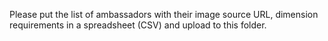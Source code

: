 Please put the list of ambassadors with their image source URL, dimension requirements in a spreadsheet (CSV) and upload to this folder.
